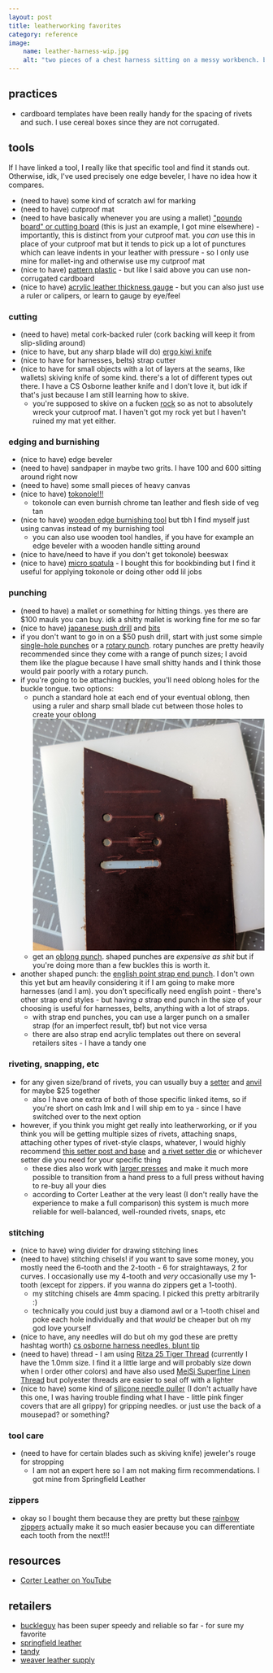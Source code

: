 ```yaml
---
layout: post
title: leatherworking favorites
category: reference
image: 
    name: leather-harness-wip.jpg
    alt: "two pieces of a chest harness sitting on a messy workbench. both pieces are about 8 inches long total and consist of two large o-rings joined by a dark teal leather strap. the o rings and rivets are matte black."
---
```


## practices

- cardboard templates have been really handy for the spacing of rivets and such. I use cereal boxes since they are not corrugated.

## tools

If I have linked a tool, I really like that specific tool and find it stands out. Otherwise, idk, I've used precisely one edge beveler, I have no idea how it compares.

- (need to have) some kind of scratch awl for marking
- (need to have) cutproof mat
- (need to have basically whenever you are using a mallet) ["poundo board" or cutting board](https://www.buckleguy.com/cutting-board-multiple-sizes/) (this is just an example, I got mine elsewhere) - importantly, this is distinct from your cutproof mat. you *can* use this in place of your cutproof mat but it tends to pick up a lot of punctures which can leave indents in your leather with pressure - so I only use mine for mallet-ing and otherwise use my cutproof mat
- (nice to have) [pattern plastic](https://www.weaverleathersupply.com/products/pattern-sheet-24-x-45) - but like I said above you can use non-corrugated cardboard
- (nice to have) [acrylic leather thickness gauge](https://www.buckleguy.com/bg-acrylic-tool-leather-thickness-gauge/) - but you can also just use a ruler or calipers, or learn to gauge by eye/feel

### cutting

- (need to have) metal cork-backed ruler (cork backing will keep it from slip-sliding around)
- (nice to have, but any sharp blade will do) [ergo kiwi knife](https://www.buckleguy.com/ergo-kiwi-knife-2-0/)
- (nice to have for harnesses, belts) strap cutter
- (nice to have for small objects with a lot of layers at the seams, like wallets) skiving knife of some kind. there's a lot of different types out there. I have a CS Osborne leather knife and I don't love it, but idk if that's just because I am still learning how to skive.
    - you're supposed to skive on a fucken [rock](https://www.weaverleathersupply.com/products/marble-tooling-slab) so as not to absolutely wreck your cutproof mat. I haven't got my rock yet but I haven't ruined my mat yet either.

### edging and burnishing

- (nice to have) edge beveler
- (need to have) sandpaper in maybe two grits. I have 100 and 600 sitting around right now
- (need to have) some small pieces of heavy canvas
- (nice to have) [tokonole!!!](https://www.buckleguy.com/seiwa-tokonole-leather-burnishing-gum-multiple-sizes-colors/)
    - tokonole can even burnish chrome tan leather and flesh side of veg tan
- (nice to have) [wooden edge burnishing tool](https://www.buckleguy.com/leather-edge-slicker-burnishing-tool-beech-wood/) but tbh I find myself just using canvas instead of my burnishing tool
    - you can also use wooden tool handles, if you have for example an edge beveler with a wooden handle sitting around
- (nice to have/need to have if you don't get tokonole) beeswax
- (nice to have) [micro spatula](https://www.dickblick.com/items/lineco-micro-spatula-flat/) - I bought this for bookbinding but I find it useful for applying tokonole or doing other odd lil jobs

### punching

- (need to have) a mallet or something for hitting things. yes there are $100 mauls you can buy. idk a shitty mallet is working fine for me so far
- (nice to have) [japanese push drill](https://www.talasonline.com/Japanese-Push-Drill) and [bits](https://www.talasonline.com/Japanese-Push-Drill-Replacement-Bits)
- if you don't want to go in on a $50 push drill, start with just some simple [single-hole punches](https://www.buckleguy.com/245-belt-punch-multiple-sizes/) or a [rotary punch](https://www.buckleguy.com/223-revolving-punch/). rotary punches are pretty heavily recommended since they come with a range of punch sizes; I avoid them like the plague because I have small shitty hands and I think those would pair poorly with a rotary punch.
- if you're going to be attaching buckles, you'll need oblong holes for the buckle tongue. two options:
    - punch a standard hole at each end of your eventual oblong, then using a ruler and sharp small blade cut between those holes to create your oblong
![A small piece of leather showing the steps to creating an oblong hole. First there is just a straight 1-inch line drawn by scratch awl. Holes are punched at both ends of that line. Two cuts are made coming from the right-side hole inwards (shown by arrows), about halfway. Similar cuts are then made from the left-hand hole inwards to meet them.](assets/img/oblong-punch-alternative.jpg)
    - get an [oblong punch](https://www.buckleguy.com/151-bag-punch-multiple-sizes/). shaped punches are *expensive as shit* but if you're doing more than a few buckles this is worth it.
- another shaped punch: the [english point strap end punch](https://www.buckleguy.com/0150-strap-end-punch-english-point-multiple-sizes-1/). I don't own this yet but am heavily considering it if I am going to make more harnesses (and I am). you don't specifically need english point - there's other strap end styles - but having *a* strap end punch in the size of your choosing is useful for harnesses, belts, anything with a lot of straps.
    - with strap end punches, you can use a larger punch on a smaller strap (for an imperfect result, tbf) but not vice versa
    - there are also strap end acrylic templates out there on several retailers sites - I have a tandy one

### riveting, snapping, etc

- for any given size/brand of rivets, you can usually buy a [setter](https://www.buckleguy.com/bg-rivet-setter-9-2mm-concave-end/) and [anvil](https://www.buckleguy.com/bg-rivet-setter-base-for-9-2-11-13mm-cap-rivets/) for maybe $25 together
    - also I have one extra of both of those specific linked items, so if you're short on cash lmk and I will ship em to ya - since I have switched over to the next option
- however, if you think you might get really into leatherworking, or if you think you will be getting multiple sizes of rivets, attaching snaps, attaching other types of rivet-style clasps, whatever, I would highly recommend [this setter post and base](https://www.buckleguy.com/bg-setter-post-base-for-screw-in-dies/) and [a rivet setter die](https://www.buckleguy.com/bg-rivet-setter-die-multiple-sizes-requires-hand-tool-post-base-or-bg-hand-press/) or whichever setter die you need for your specific thing
    - these dies also work with [larger presses](https://www.buckleguy.com/bg-180-convertible-hand-or-foot-press/) and make it much more possible to transition from a hand press to a full press without having to re-buy all your dies
    - according to Corter Leather at the very least (I don't really have the experience to make a full comparison) this system is much more reliable for well-balanced, well-rounded rivets, snaps, etc

### stitching

- (nice to have) wing divider for drawing stitching lines
- (need to have) stitching chisels! if you want to save some money, you mostly need the 6-tooth and the 2-tooth - 6 for straightaways, 2 for curves. I occasionally use my 4-tooth and *very* occasionally use my 1-tooth (except for zippers. if you wanna do zippers get a 1-tooth).
    - my stitching chisels are 4mm spacing. I picked this pretty arbitrarily :)
    - technically you could just buy a diamond awl or a 1-tooth chisel and poke each hole individually and that *would* be cheaper but oh my god love yourself
- (nice to have, any needles will do but oh my god these are pretty hashtag worth) [cs osborne harness needles, blunt tip](https://www.buckleguy.com/517-harness-needles-for-hand-sewing-blunt-tip-5-needles/)
- (need to have) thread - I am using [Ritza 25 Tiger Thread](https://www.buckleguy.com/ritza-25-tiger-thread/) (currently I have the 1.0mm size. I find it a little large and will probably size down when I order other colors) and have also used [MeiSi Superfine Linen Thread](https://threadsofmeisi.com/collections/meisi-superfine-linen-threads) but polyester threads are easier to seal off with a lighter
- (nice to have) some kind of [silicone needle puller](https://www.joann.com/needle-pullers-3-pkg/3500295.html) (I don't actually have this one, I was having trouble finding what I have - little pink finger covers that are all grippy) for gripping needles. or just use the back of a mousepad? or something?

### tool care

- (need to have for certain blades such as skiving knife) jeweler's rouge for stropping
    - I am not an expert here so I am not making firm recommendations. I got mine from Springfield Leather

### zippers

- okay so I bought them because they are pretty but these [rainbow zippers](https://www.buckleguy.com/riri-zipper-continuous-chain-combi-eloxal-teeth-elox/) actually make it so much easier because you can differentiate each tooth from the next!!!

## resources

- [Corter Leather on YouTube](https://www.youtube.com/@Corter)

## retailers

- [buckleguy](https://www.buckleguy.com/) has been super speedy and reliable so far - for sure my favorite
- [springfield leather](https://www.springfieldleather.com/)
- [tandy](https://tandyleather.com/)
- [weaver leather supply](https://www.weaverleathersupply.com/)
